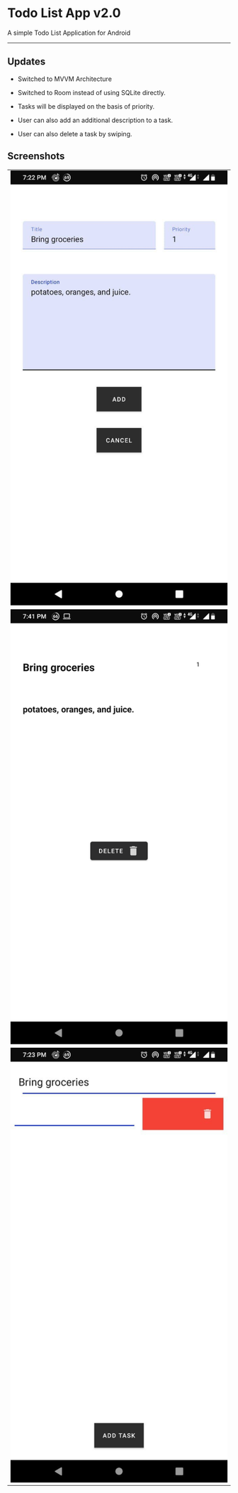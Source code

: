 # Todo List App v2.0

A simple Todo List Application for Android

___

## Updates

* Switched to MVVM Architecture

* Switched to Room instead of using SQLite directly.

* Tasks will be displayed on the basis of priority.

* User can also add an additional description to a task.

* User can also delete a task by swiping.


## Screenshots


<table>
  <tr>
    <td><img src="https://github.com/sreshtha10/TodoList_App/blob/version2/screenshots/s2.jpg" ></td>
  
  </tr>
    <tr>
    <td><img src="https://github.com/sreshtha10/TodoList_App/blob/version2/screenshots/s1.png"></td>
  </tr>
    <tr>
    <td><img src="https://github.com/sreshtha10/TodoList_App/blob/version2/screenshots/s3.jpg" ></td>
  </tr>

 </table>


